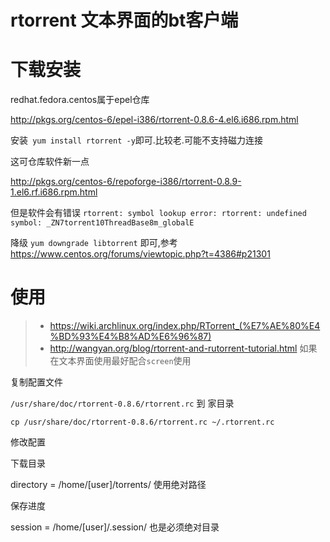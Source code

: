 # rtorrent 文本界面的bt客户端

# 下载安装
redhat.fedora.centos属于epel仓库 

http://pkgs.org/centos-6/epel-i386/rtorrent-0.8.6-4.el6.i686.rpm.html

安装` yum install rtorrent -y`即可.比较老.可能不支持磁力连接

这可仓库软件新一点 

http://pkgs.org/centos-6/repoforge-i386/rtorrent-0.8.9-1.el6.rf.i686.rpm.html

但是软件会有错误 `rtorrent: symbol lookup error: rtorrent: undefined symbol: _ZN7torrent10ThreadBase8m_globalE`

降级 `yum downgrade libtorrent` 即可,参考  https://www.centos.org/forums/viewtopic.php?t=4386#p21301


# 使用

> * https://wiki.archlinux.org/index.php/RTorrent_(%E7%AE%80%E4%BD%93%E4%B8%AD%E6%96%87)
> * http://wangyan.org/blog/rtorrent-and-rutorrent-tutorial.html
如果在文本界面使用最好配合`screen`使用

复制配置文件

`/usr/share/doc/rtorrent-0.8.6/rtorrent.rc` 到 家目录

    cp /usr/share/doc/rtorrent-0.8.6/rtorrent.rc ~/.rtorrent.rc 

修改配置 

下载目录

directory = /home/[user]/torrents/ 使用绝对路径

保存进度

session = /home/[user]/.session/ 也是必须绝对目录

